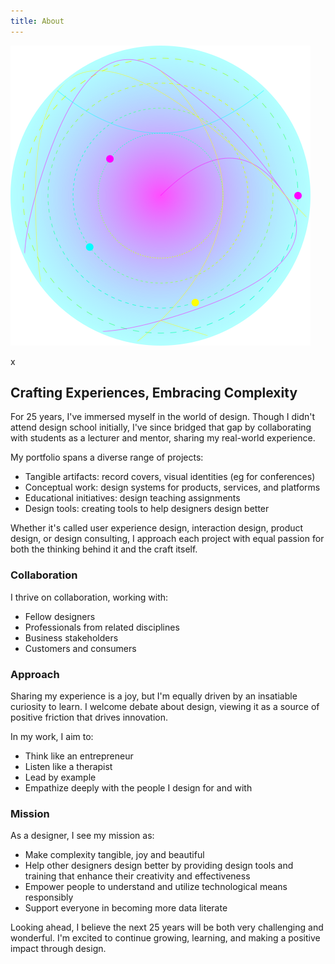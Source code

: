 ```yaml
---
title: About
---
```

<!--![Image of Christophe](./assets/ch.png)-->
![Gradient Circle](./assets/about/about2.svg)
<div id="about-container">x</div>

## Crafting Experiences, Embracing Complexity

For 25 years, I've immersed myself in the world of design. Though I didn't attend design school initially, I've since bridged that gap by collaborating with students as a lecturer and mentor, sharing my real-world experience.  
  
My portfolio spans a diverse range of projects:  
  
* Tangible artifacts: record covers, visual identities (eg for conferences)
* Conceptual work: design systems for products, services, and platforms
* Educational initiatives: design teaching assignments
* Design tools: creating tools to help designers design better
  
Whether it's called user experience design, interaction design, product design, or design consulting, I approach each project with equal passion for both the thinking behind it and the craft itself.

### Collaboration

I thrive on collaboration, working with:  
  
* Fellow designers
* Professionals from related disciplines
* Business stakeholders
* Customers and consumers

### Approach

Sharing my experience is a joy, but I'm equally driven by an insatiable curiosity to learn. I welcome debate about design, viewing it as a source of positive friction that drives innovation.  
  
In my work, I aim to:  
  
* Think like an entrepreneur
* Listen like a therapist
* Lead by example
* Empathize deeply with the people I design for and with

### Mission

As a designer, I see my mission as:  
  
* Make complexity tangible, joy and beautiful
* Help other designers design better by providing design tools and training that enhance their creativity and effectiveness
* Empower people to understand and utilize technological means responsibly
* Support everyone in becoming more data literate

Looking ahead, I believe the next 25 years will be both very challenging and wonderful. I'm excited to continue growing, learning, and making a positive impact through design.